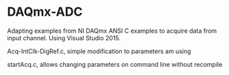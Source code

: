 DAQmx-ADC
=============

Adapting examples from NI DAQmx ANSI C examples to acquire data from input channel. Using Visual Studio 2015.

Acq-IntClk-DigRef.c, simple modification to parameters am using

startAcq.c, allows changing parameters on command line without recompile

